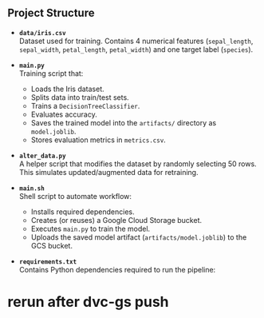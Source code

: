 ## Project Structure

- **`data/iris.csv`**  
  Dataset used for training. Contains 4 numerical features (`sepal_length`, `sepal_width`, `petal_length`, `petal_width`) and one target label (`species`).

- **`main.py`**  
  Training script that:
  - Loads the Iris dataset.  
  - Splits data into train/test sets.  
  - Trains a `DecisionTreeClassifier`.  
  - Evaluates accuracy.  
  - Saves the trained model into the `artifacts/` directory as `model.joblib`.  
  - Stores evaluation metrics in `metrics.csv`.

- **`alter_data.py`**  
  A helper script that modifies the dataset by randomly selecting 50 rows.  
  This simulates updated/augmented data for retraining.

- **`main.sh`**  
  Shell script to automate workflow:
  - Installs required dependencies.  
  - Creates (or reuses) a Google Cloud Storage bucket.  
  - Executes `main.py` to train the model.  
  - Uploads the saved model artifact (`artifacts/model.joblib`) to the GCS bucket.

- **`requirements.txt`**  
  Contains Python dependencies required to run the pipeline:
# rerun after dvc-gs push

